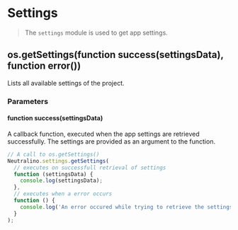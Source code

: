 # Settings

> The `settings` module is used to get app settings.

## os.getSettings(function success(settingsData), function error())
Lists all available settings of the project.

### Parameters 
#### function success(settingsData)
A callback function, executed when the app settings are retrieved successfully. The settings are provided as an argument to the function.

```javascript
// A call to os.getSettings()
Neutralino.settings.getSettings(
  // executes on successfull retrieval of settings
  function (settingsData) {
    console.log(settingsData);
  },
  // executes when a error occurs
  function () {
    console.log('An error occured while trying to retrieve the settings.');
  }
);
```
